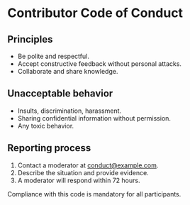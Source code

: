 # Contributor Code of Conduct

## Principles
- Be polite and respectful.
- Accept constructive feedback without personal attacks.
- Collaborate and share knowledge.

## Unacceptable behavior
- Insults, discrimination, harassment.
- Sharing confidential information without permission.
- Any toxic behavior.

## Reporting process
1. Contact a moderator at conduct@example.com.
2. Describe the situation and provide evidence.
3. A moderator will respond within 72 hours.

Compliance with this code is mandatory for all participants.
